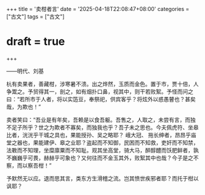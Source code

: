 +++
title = '卖柑者言'
date = '2025-04-18T22:08:47+08:00'
categories = ["古文"]
tags = ["古文"]
# draft = true
+++


——明代、刘基

杭有卖果者，善藏柑，涉寒暑不溃。出之烨然，玉质而金色。置于市，贾十倍，人争鬻之。予贸得其一，剖之，如有烟扑口鼻，视其中，则干若败絮。予怪而问之曰：“若所市于人者，将以实笾豆，奉祭祀，供宾客乎？将炫外以惑愚瞽也？甚矣哉，为欺也！”

卖者笑曰：“吾业是有年矣，吾赖是以食吾躯。吾售之，人取之，未尝有言，而独不足子所乎？世之为欺者不寡矣，而独我也乎？吾子未之思也。今夫佩虎符、坐皋比者，洸洸乎干城之具也，果能授孙、吴之略耶？ 峨大冠、 拖长绅者，昂昂乎庙堂之器也，果能建伊、皋之业耶？盗起而不知御，民困而不知救，吏奸而不知禁，法斁而不知理，坐糜廪粟而不知耻。观其坐高堂，骑大马，醉醇醴而饫肥鲜者，孰不巍巍乎可畏，赫赫乎可象也？又何往而不金玉其外，败絮其中也哉？今子是之不察，而以察吾柑！”

予默然无以应。退而思其言，类东方生滑稽之流。岂其愤世疾邪者耶？而托于柑以讽耶？